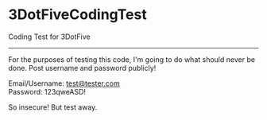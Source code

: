 # 3DotFiveCodingTest
Coding Test for 3DotFive

*****
For the purposes of testing this code, I'm going to do what should never be done. Post username and password publicly!

Email/Username: test@tester.com  
Password: 123qweASD!

So insecure! But test away.
